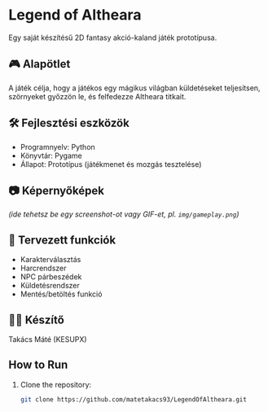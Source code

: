 # Legend of Altheara

Egy saját készítésű 2D fantasy akció-kaland játék prototípusa.

## 🎮 Alapötlet

A játék célja, hogy a játékos egy mágikus világban küldetéseket teljesítsen, szörnyeket győzzön le, és felfedezze Altheara titkait.

## 🛠️ Fejlesztési eszközök

- Programnyelv: Python
- Könyvtár: Pygame
- Állapot: Prototípus (játékmenet és mozgás tesztelése)

## 📷 Képernyőképek

*(ide tehetsz be egy screenshot-ot vagy GIF-et, pl. `img/gameplay.png`)*

## 🚀 Tervezett funkciók

- Karakterválasztás
- Harcrendszer
- NPC párbeszédek
- Küldetésrendszer
- Mentés/betöltés funkció

## 👨‍💻 Készítő

Takács Máté (KESUPX)
## How to Run
1. Clone the repository:
   ```bash
   git clone https://github.com/matetakacs93/LegendOfAltheara.git

